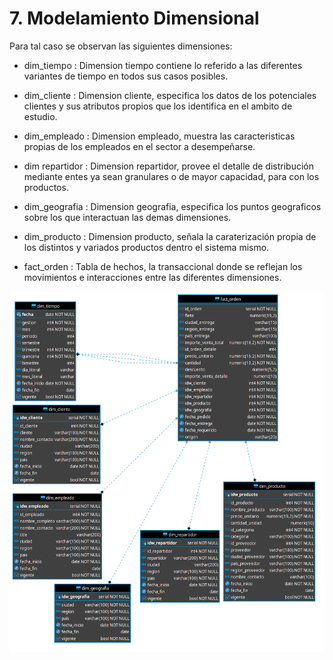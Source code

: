 
# 7. Modelamiento Dimensional
Para tal caso se observan las siguientes dimensiones:
- dim_tiempo : Dimension tiempo contiene lo referido a las diferentes variantes de tiempo en todos sus casos posibles.

- dim_cliente : Dimension cliente, especifica los datos de los potenciales clientes y sus atributos propios que los identifica en el ambito de estudio.

- dim_empleado : Dimension empleado, muestra las caracteristicas propias de los empleados en el sector a desempeñarse.

- dim repartidor : Dimension repartidor, provee el detalle de distribución mediante entes ya sean granulares o de mayor capacidad, para con los productos.

- dim_geografia : Dimension geografia, especifica los puntos geograficos sobre los que interactuan las demas dimensiones.

- dim_producto : Dimension producto, señala la caraterización propia de los distintos y variados productos dentro el sistema mismo.

- fact_orden : Tabla de hechos, la transaccional donde se reflejan los movimientos e interacciones entre las diferentes dimensiones.



![](img/start.png)
